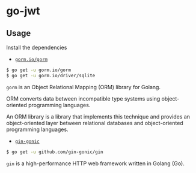 # go-jwt

## Usage

Install the dependencies

- [`gorm.io/gorm`](https://gorm.io/zh_CN/docs/index.html)
```bash
$ go get -u gorm.io/gorm
$ go get -u gorm.io/driver/sqlite
```
`gorm` is an Object Relational Mapping (ORM) library for Golang.
 
 ORM converts data between incompatible type systems using object-oriented programming languages. 
 
 An ORM library is a library that implements this technique and provides an object-oriented layer between relational databases and object-oriented programming languages.

- [`gin-gonic`](https://gin-gonic.com/)
```bash
$ go get -u github.com/gin-gonic/gin
```
`gin` is a high-performance HTTP web framework written in Golang (Go).